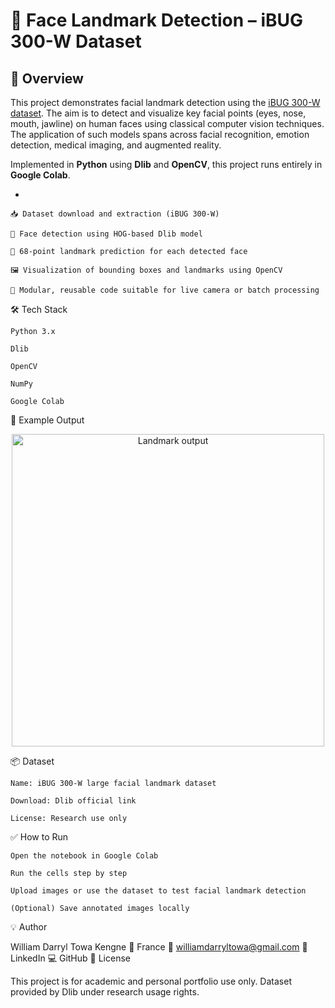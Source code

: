 # 🧠 Face Landmark Detection – iBUG 300-W Dataset

## 📌 Overview

This project demonstrates facial landmark detection using the [iBUG 300-W dataset](http://dlib.net/files/data/ibug_300W_large_face_landmark_dataset.tar.gz). The aim is to detect and visualize key facial points (eyes, nose, mouth, jawline) on human faces using classical computer vision techniques. The application of such models spans across facial recognition, emotion detection, medical imaging, and augmented reality.

Implemented in **Python** using **Dlib** and **OpenCV**, this project runs entirely in **Google Colab**.

-

    📥 Dataset download and extraction (iBUG 300-W)

    🧠 Face detection using HOG-based Dlib model

    🎯 68-point landmark prediction for each detected face

    🖼 Visualization of bounding boxes and landmarks using OpenCV

    🔄 Modular, reusable code suitable for live camera or batch processing

🛠 Tech Stack

    Python 3.x

    Dlib

    OpenCV

    NumPy

    Google Colab

🧪 Example Output
<p align="center"> <img src="sample_output/example_landmarks.png" alt="Landmark output" width="500"/> </p>
📦 Dataset

    Name: iBUG 300-W large facial landmark dataset

    Download: Dlib official link

    License: Research use only

✅ How to Run


    Open the notebook in Google Colab

    Run the cells step by step

    Upload images or use the dataset to test facial landmark detection

    (Optional) Save annotated images locally

💡 Author

William Darryl Towa Kengne
📍 France
📧 williamdarryltowa@gmail.com
🔗 LinkedIn
💻 GitHub
📘 License

This project is for academic and personal portfolio use only. Dataset provided by Dlib under research usage rights.
